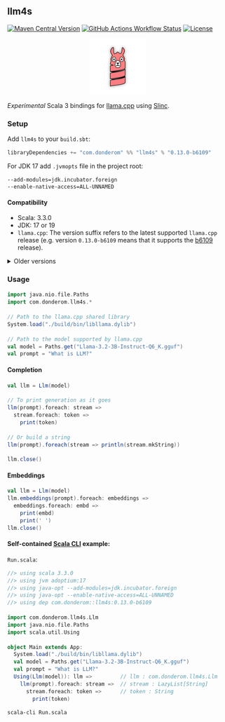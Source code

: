 ## llm4s

[![Maven Central Version](https://img.shields.io/maven-central/v/com.donderom/llm4s_3?style=flat-square&logo=scala&color=dbf1ff)](https://central.sonatype.com/artifact/com.donderom/llm4s_3)
[![GitHub Actions Workflow Status](https://img.shields.io/github/actions/workflow/status/donderom/llm4s/ci.yml?style=flat-square&logo=github&color=f1fadf)](https://github.com/donderom/llm4s/actions/workflows/ci.yml)
[![License](https://img.shields.io/badge/license-Apache%202.0-f2edff?style=flat-square)](https://github.com/donderom/llm4s/blob/main/LICENSE)

<p align="center">
<img src="logo.svg" width="128" alt="llm4s logo">
</p>

*Experimental* Scala 3 bindings for [llama.cpp](https://github.com/ggml-org/llama.cpp) using [Slinc](https://github.com/scala-interop/slinc).

### Setup

Add `llm4s` to your `build.sbt`:

```scala
libraryDependencies += "com.donderom" %% "llm4s" % "0.13.0-b6109"
```

For JDK 17 add `.jvmopts` file in the project root:

```
--add-modules=jdk.incubator.foreign
--enable-native-access=ALL-UNNAMED
```

#### Compatibility

* Scala: 3.3.0
* JDK: 17 or 19
* `llama.cpp`: The version suffix refers to the latest supported `llama.cpp` release (e.g. version `0.13.0-b6109` means that it supports the [b6109](https://github.com/ggml-org/llama.cpp/releases/tag/b6109) release).

<details>
  <summary>Older versions</summary>

  | llm4s |     Scala |    JDK | llama.cpp (commit hash) |
  |------:|----------:|-------:|------------------------:|
  | 0.11+ |     3.3.0 | 17, 19 |   229ffff (May 8, 2024) |
  | 0.10+ |     3.3.0 | 17, 19 |  49e7cb5 (Jul 31, 2023) |
  |  0.6+ | 3.3.0-RC3 |    --- |  49e7cb5 (Jul 31, 2023) |
  |  0.4+ | 3.3.0-RC3 |    --- |  70d26ac (Jul 23, 2023) |
  |  0.3+ | 3.3.0-RC3 |    --- |  a6803ca (Jul 14, 2023) |
  |  0.1+ | 3.3.0-RC3 | 17, 19 |  447ccbe (Jun 25, 2023) |

</details>

### Usage

```scala
import java.nio.file.Paths
import com.donderom.llm4s.*

// Path to the llama.cpp shared library
System.load("./build/bin/libllama.dylib")

// Path to the model supported by llama.cpp
val model = Paths.get("Llama-3.2-3B-Instruct-Q6_K.gguf")
val prompt = "What is LLM?"
```

#### Completion

```scala
val llm = Llm(model)

// To print generation as it goes
llm(prompt).foreach: stream =>
  stream.foreach: token =>
    print(token)

// Or build a string
llm(prompt).foreach(stream => println(stream.mkString))

llm.close()
```

#### Embeddings

```scala
val llm = Llm(model)
llm.embeddings(prompt).foreach: embeddings =>
  embeddings.foreach: embd =>
    print(embd)
    print(' ')
llm.close()
```

#### Self-contained [Scala CLI](https://scala-cli.virtuslab.org) example:

`Run.scala`:
```scala
//> using scala 3.3.0
//> using jvm adoptium:17
//> using java-opt --add-modules=jdk.incubator.foreign
//> using java-opt --enable-native-access=ALL-UNNAMED
//> using dep com.donderom::llm4s:0.13.0-b6109

import com.donderom.llm4s.Llm
import java.nio.file.Paths
import scala.util.Using

object Main extends App:
  System.load("./build/bin/libllama.dylib")
  val model = Paths.get("Llama-3.2-3B-Instruct-Q6_K.gguf")
  val prompt = "What is LLM?"
  Using(Llm(model)): llm =>         // llm : com.donderom.llm4s.Llm
    llm(prompt).foreach: stream =>  // stream : LazyList[String]
      stream.foreach: token =>      // token : String
        print(token)
```

```sh
scala-cli Run.scala
```
